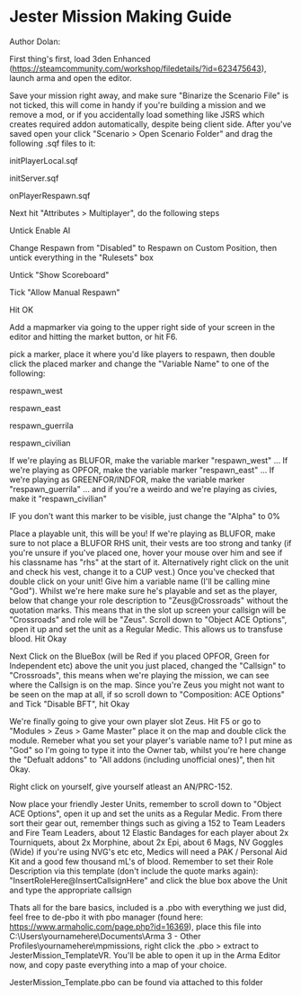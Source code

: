 # Jester Mission Making Guide

Author Dolan:

First thing's first, load 3den Enhanced (https://steamcommunity.com/workshop/filedetails/?id=623475643), launch arma and open the editor. 

Save your mission right away, and make sure "Binarize the Scenario File" is not ticked, this will come in handy if you're building a mission and we remove a mod, or if you accidentally load something like JSRS which creates required addon automatically, despite being client side. After you've saved open your click "Scenario > Open Scenario Folder" and drag the following .sqf files to it:

initPlayerLocal.sqf

initServer.sqf

onPlayerRespawn.sqf



Next hit "Attributes > Multiplayer", do the following steps

Untick Enable AI

Change Respawn from "Disabled" to Respawn on Custom Position, then untick everything in the "Rulesets" box

Untick "Show Scoreboard"

Tick "Allow Manual Respawn" 

Hit OK

Add a mapmarker via going to the upper right side of your screen in the editor and hitting the market button, or hit F6.

pick a marker, place it where you'd like players to respawn, then double click the placed marker and change the "Variable Name" to one of the following:

respawn_west

respawn_east

respawn_guerrila

respawn_civilian

If we're playing as BLUFOR, make the variable marker "respawn_west" ... If we're playing as OPFOR, make the variable marker "respawn_east" ... If we're playing as GREENFOR/INDFOR, make the variable marker "respawn_guerrila" ...  and if you're a weirdo and we're playing as civies, make it "respawn_civilian"

IF you don't want this marker to be visible, just change the "Alpha" to 0%

Place a playable unit, this will be you! If we're playing as BLUFOR, make sure to not place a BLUFOR RHS unit, their vests are too strong and tanky (if you're unsure if you've placed one, hover your mouse over him and see if his classname has "rhs" at the start of it. Alternatively right click on the unit and check his vest, change it to a CUP vest.) Once you've checked that double click on your unit! Give him a variable name (I'll be calling mine "God"). Whilst we're here make sure he's playable and set as the player, below that change your role description to "Zeus@Crossroads" without the quotation marks. This means that in the slot up screen your callsign will be "Crossroads" and role will be "Zeus". Scroll down to "Object ACE Options", open it up and set the unit as a Regular Medic. This allows us to transfuse blood. Hit Okay

Next Click on the BlueBox (will be Red if you placed OPFOR, Green for Independent etc) above the unit you just placed, changed the "Callsign" to "Crossroads", this means when we're playing the mission, we can see where the Callsign is on the map. Since you're Zeus you might not want to be seen on the map at all, if so scroll down to "Composition: ACE Options" and Tick "Disable BFT", hit Okay

We're finally going to give your own player slot Zeus. Hit F5 or go to "Modules > Zeus > Game Master" place it on the map and double click the module. Remeber what you set your player's variable name to? I put mine as "God" so I'm going to type it into the Owner tab, whilst you're here change the "Defualt addons" to "All addons (including unofficial ones)", then hit Okay.

Right click on yourself, give yourself atleast an AN/PRC-152.

Now place your friendly Jester Units, remember to scroll down to "Object ACE Options", open it up and set the units as a Regular Medic. From there sort their gear out, remember things such as giving a 152 to Team Leaders and Fire Team Leaders, about 12 Elastic Bandages for each player about 2x Tourniquets, about 2x Morphine, about 2x Epi, about 6 Mags, NV Goggles (Wide) if you're using NVG's etc etc, Medics will need a PAK / Personal Aid Kit and a good few thousand mL's of blood. Remember to set their Role Description via this template (don't include the quote marks again): "InsertRoleHere@InsertCallsignHere" and click the blue box above the Unit and type the appropriate callsign

Thats all for the bare basics, included is a .pbo with everything we just did, feel free to de-pbo it with pbo manager (found here: https://www.armaholic.com/page.php?id=16369), place this file into C:\Users\yournamehere\Documents\Arma 3 - Other Profiles\yournamehere\mpmissions, right click the .pbo > extract to JesterMission_TemplateVR. You'll be able to open it up in the Arma Editor now, and copy paste everything into a map of your choice.

JesterMission_Template.pbo can be found via attached to this folder 